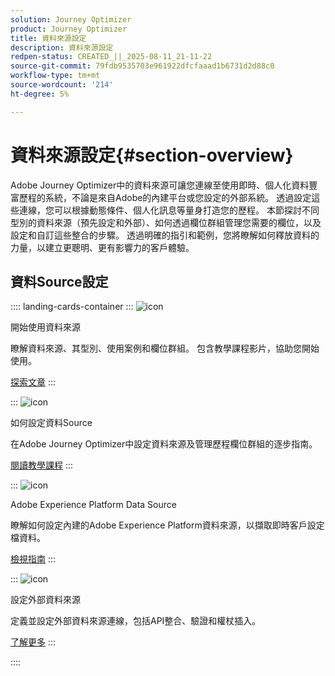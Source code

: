 ```yaml
---
solution: Journey Optimizer
product: Journey Optimizer
title: 資料來源設定
description: 資料來源設定
redpen-status: CREATED_||_2025-08-11_21-11-22
source-git-commit: 79fdb9535703e961922dfcfaaad1b6731d2d88c0
workflow-type: tm+mt
source-wordcount: '214'
ht-degree: 5%

---
```



# 資料來源設定{#section-overview}

Adobe Journey Optimizer中的資料來源可讓您連線至使用即時、個人化資料豐富歷程的系統，不論是來自Adobe的內建平台或您設定的外部系統。 透過設定這些連線，您可以根據動態條件、個人化訊息等量身打造您的歷程。 本節探討不同型別的資料來源（預先設定和外部）、如何透過欄位群組管理您需要的欄位，以及設定和自訂這些整合的步驟。 透過明確的指引和範例，您將瞭解如何釋放資料的力量，以建立更聰明、更有影響力的客戶體驗。

## 資料Source設定

:::: landing-cards-container
:::
![icon](https://cdn.experienceleague.adobe.com/icons/circle-play.svg?lang=zh-Hant)

開始使用資料來源

瞭解資料來源、其型別、使用案例和欄位群組。 包含教學課程影片，協助您開始使用。

[探索文章](../using/datasource/about-data-sources.md)
:::

:::
![icon](https://cdn.experienceleague.adobe.com/icons/gear.svg?lang=zh-Hant)

如何設定資料Source

在Adobe Journey Optimizer中設定資料來源及管理歷程欄位群組的逐步指南。

[閱讀教學課程](../using/datasource/configure-data-sources.md)
:::

:::
![icon](https://cdn.experienceleague.adobe.com/icons/puzzle-piece.svg?lang=zh-Hant)

Adobe Experience Platform Data Source

瞭解如何設定內建的Adobe Experience Platform資料來源，以擷取即時客戶設定檔資料。

[檢視指南](../using/datasource/adobe-experience-platform-data-source.md)
:::

:::
![icon](https://cdn.experienceleague.adobe.com/icons/code-branch.svg?lang=zh-Hant)

設定外部資料來源

定義並設定外部資料來源連線，包括API整合、驗證和權杖插入。

[了解更多](../using/datasource/external-data-sources.md)
:::

::::
